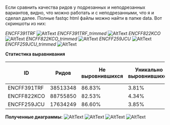 Если сравнить качества ридов у подрезанных и неподрезанных вариантов, видно, что можно работать и с неподрезанными, что я и сделал далее.
Полные fastqc html файлы можно найти в папке data. Вот скриншоты из них:

*ENCFF391TRF*
![AltText](data/TRF.png)
*ENCFF391TRF_trimmed*
![AltText](data/TRF_trimmed.png)
*ENCFF822KCO*
![AltText](data/KCO.png)
*ENCFF822KCO_trimmed*
![AltText](data/KCO_trimmed.png)
*ENCFF259JCU*
![AltText](data/JCU.png)
*ENCFF259JCU_trimmed*
![AltText](data/JCU_trimmed.png)

**Статистика выравнивания**


| ID | Ридов | Не выровнившихся | Уникально выровнившихся | Выровнившихся больше одного раза |
|-|-|-|-|-|
| ENCFF391TRF | 38513348 | 86.83% | 3.81% | 9.36% |
| ENCFF822KCO | 88755850 | 82.53% | 4.34% | 13.13% |
| ENCFF259JCU | 17634249 | 86.60% | 3.85% | 9.55% |

**Полученные диаграммы:**
![AltText](data/ENC_KCO.png)
![AltText](data/KCO_ENC.png)
![AltText](data/ENC_TRF.png)
![AltText](data/TRF_ENC.png)